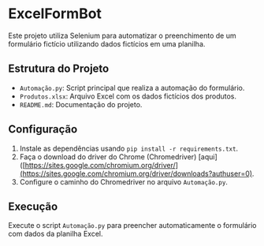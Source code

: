 ﻿# ExcelFormBot
 
Este projeto utiliza Selenium para automatizar o preenchimento de um formulário fictício utilizando dados fictícios em uma planilha.

## Estrutura do Projeto

- `Automação.py`: Script principal que realiza a automação do formulário.
- `Produtos.xlsx`: Arquivo Excel com os dados fictícios dos produtos.
- `README.md`: Documentação do projeto.

## Configuração
1. Instale as dependências usando `pip install -r requirements.txt`.
2. Faça o download do driver do Chrome (Chromedriver) [aqui]([https://sites.google.com/chromium.org/driver/](https://sites.google.com/chromium.org/driver/downloads?authuser=0).
3. Configure o caminho do Chromedriver no arquivo `Automação.py`.

## Execução
Execute o script `Automação.py` para preencher automaticamente o formulário com dados da planilha Excel.
